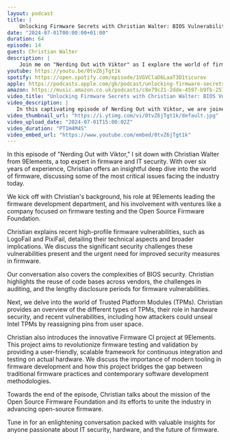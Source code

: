 ```yaml
---
layout: podcast
title: |
    Unlocking Firmware Secrets with Christian Walter: BIOS Vulnerabilities & Security Insights
date: "2024-07-01T00:00:00+01:00"
duration: 64
episode: 14
guest: Christian Walter
description: |
    Join me on "Nerding Out with Viktor" as I explore the world of firmware and hardware security with Christian Walter from 9Elements. With over six years of experience in IT security and firmware development, Christian discusses recent vulnerabilities like LogoFail and PixiFail, the complexities of BIOS security, and the importance of Trusted Platform Modules (TPMs). We also delve into 9Elements' Firmware CI project and the efforts of the Open Source Firmware Foundation to advance open-source firmware. This episode is a must-listen for anyone interested in the future of IT security and hardware.
youtube: https://youtu.be/0tvZ6jTgt1k
spotify: https://open.spotify.com/episode/1VGVClaD6LaaT3D1ticurov
apple: https://podcasts.apple.com/gb/podcast/unlocking-firmware-secrets-with-christian-walter-bios/id1722663295?i=1000660736972
amazon: https://music.amazon.co.uk/podcasts/c8e79c21-2dde-4597-b9fb-257ecbc2bf29/episodes/698bf74f-b1a6-4af6-8927-2fc399410dee/nerding-out-with-viktor-unlocking-firmware-secrets-with-christian-walter-bios-vulnerabilities-security-insights
video_title: "Unlocking Firmware Secrets with Christian Walter: BIOS Vulnerabilities & Security Insights"
video_description: |
   In this captivating episode of Nerding Out with Viktor, we are joined by Christian Walter from 9Elements, a leading expert in firmware and hardware security. Dive deep into the world of firmware vulnerabilities, BIOS security, and the cutting-edge advancements in open-source firmware.  Welcome back to another episode of Nerding Out with Viktor! Today, we're thrilled to have Christian Walter from 9Elements, an industry leader in firmware and hardware security. Christian brings years of experience in IT security, hardware security, and firmware development. Join us as we explore the intricacies of firmware vulnerabilities, BIOS security, and the future of open-source firmware.  Christian kicks off the episode by sharing his journey into the world of IT security and hardware. With over six years at 9Elements, he leads the firmware development department and has co-founded a company focused on firmware testing. Christian is also a key figure in the Open Source Firmware Foundation, a non-profit organization dedicated to advancing open-source firmware.  Viktor and Christian dive into two significant BIOS vulnerabilities: LogoFAIL and PixieFAIL. Christian explains the technical details of these vulnerabilities, their impact, and why they are critical.
video_thumbnail_url: "https://i.ytimg.com/vi/0tvZ6jTgt1k/default.jpg"
video_upload_date: "2024-07-01T15:00:02Z"
video_duration: "PT1H4M4S"
video_embed_url: "https://www.youtube.com/embed/0tvZ6jTgt1k"
---
```


In this episode of "Nerding Out with Viktor," I sit down with Christian Walter from 9Elements, a top expert in firmware and IT security. With over six years of experience, Christian offers an insightful deep dive into the world of firmware, discussing some of the most critical issues facing the industry today.

We kick off with Christian's background, his role at 9Elements leading the firmware development department, and his involvement with ventures like a company focused on firmware testing and the Open Source Firmware Foundation.

Christian explains recent high-profile firmware vulnerabilities, such as LogoFail and PixiFail, detailing their technical aspects and broader implications. We discuss the significant security challenges these vulnerabilities present and the urgent need for improved security measures in firmware.

Our conversation also covers the complexities of BIOS security. Christian highlights the reuse of code bases across vendors, the challenges in auditing, and the lengthy disclosure periods for firmware vulnerabilities.

Next, we delve into the world of Trusted Platform Modules (TPMs). Christian provides an overview of the different types of TPMs, their role in hardware security, and recent vulnerabilities, including how attackers could unseal Intel TPMs by reassigning pins from user space.

Christian also introduces the innovative Firmware CI project at 9Elements. This project aims to revolutionize firmware testing and validation by providing a user-friendly, scalable framework for continuous integration and testing on actual hardware. We discuss the importance of modern tooling in firmware development and how this project bridges the gap between traditional firmware practices and contemporary software development methodologies.

Towards the end of the episode, Christian talks about the mission of the Open Source Firmware Foundation and its efforts to unite the industry in advancing open-source firmware.

Tune in for an enlightening conversation packed with valuable insights for anyone passionate about IT security, hardware, and the future of firmware.
